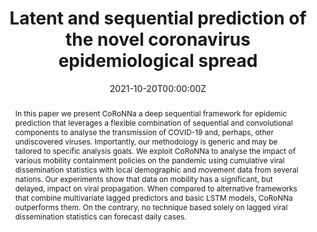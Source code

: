 ---
title: 'Latent and sequential prediction of the novel coronavirus epidemiological spread'

# Authors
# If you created a profile for a user (e.g. the default `admin` user), write the username (folder name) here
# and it will be replaced with their full name and linked to their profile.
authors:
  - Dario Aragona
  - Luca Podo
  - Bardh Prenkaj
  - Paola Velardi

date: '2021-10-20T00:00:00Z'
doi: '10.1145/3493499.3493500'

# Publication type.
# Legend: 0 = Uncategorized; 1 = Conference paper; 2 = Journal article;
# 3 = Preprint / Working Paper; 4 = Report; 5 = Book; 6 = Book section;
# 7 = Thesis; 8 = Patent
publication_types: ['2']

# Publication name and optional abbreviated publication name.
publication: In *ACM SIGAPP Applied Computing Review*

abstract: In this paper we present CoRoNNa a deep sequential framework for epidemic prediction that leverages a flexible combination of sequential and convolutional components to analyse the transmission of COVID-19 and, perhaps, other undiscovered viruses. Importantly, our methodology is generic and may be tailored to specific analysis goals. We exploit CoRoNNa to analyse the impact of various mobility containment policies on the pandemic using cumulative viral dissemination statistics with local demographic and movement data from several nations. Our experiments show that data on mobility has a significant, but delayed, impact on viral propagation. When compared to alternative frameworks that combine multivariate lagged predictors and basic LSTM models, CoRoNNa outperforms them. On the contrary, no technique based solely on lagged viral dissemination statistics can forecast daily cases.


tags: ['predictive epidemiology', 'COVID-19', 'time series prediction', 'deep learning' ,'deep sequential learning']

# Display this page in the Featured widget?
featured: false

# Custom links (uncomment lines below)
# links:
# - name: Custom Link
#   url: http://example.org

url_pdf: ''
url_code: ''
url_dataset: ''
url_poster: ''
url_project: ''
url_slides: ''
url_source: ''
url_video: ''

# Featured image
# To use, add an image named `featured.jpg/png` to your page's folder.
image:
  caption: 'Comparison of the distribution of Normalised RMSE (NRMSE) of CoRoNNa+LSTM with the average performances
of CoRoNNa+GRU and CoRoNNa+RNN for all countries in examination'
  focal_point: ''
  preview_only: false


# Slides (optional).
#   Associate this publication with Markdown slides.
#   Simply enter your slide deck's filename without extension.
#   E.g. `slides: "example"` references `content/slides/example/index.md`.
#   Otherwise, set `slides: ""`.
slides: example
---